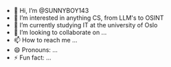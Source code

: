 - 👋 Hi, I’m @SUNNYBOY143
- 👀 I’m interested in anything CS, from LLM's to OSINT
- 🌱 I’m currently studying IT at the university of Oslo
- 💞️ I’m looking to collaborate on ...
- 📫 How to reach me ...
- 😄 Pronouns: ...
- ⚡ Fun fact: ...

<!---
SUNNYBOY143/SUNNYBOY143 is a ✨ special ✨ repository because its `README.md` (this file) appears on your GitHub profile.
You can click the Preview link to take a look at your changes.
--->
